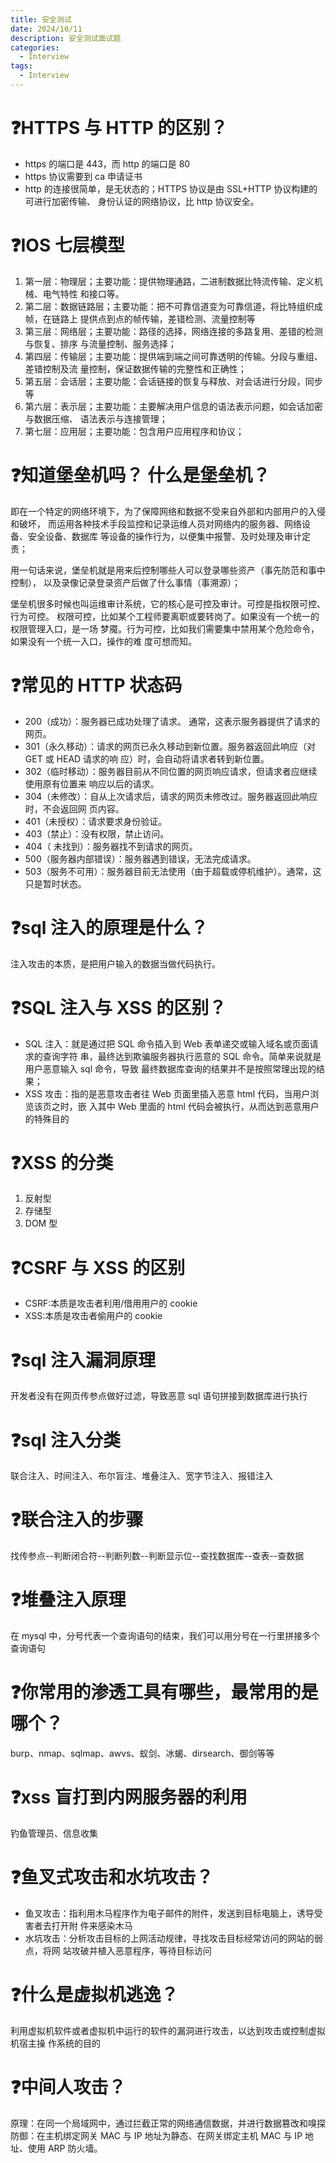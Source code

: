 ```yaml
---
title: 安全测试
date: 2024/10/11
description: 安全测试面试题
categories: 
  - Interview
tags: 
  - Interview
---
```


# :question:HTTPS 与 HTTP 的区别？ 

- https 的端口是 443，而 http 的端口是 80 
- https 协议需要到 ca 申请证书 
- http 的连接很简单，是无状态的；HTTPS 协议是由 SSL+HTTP 协议构建的可进行加密传输、 身份认证的网络协议，比 http 协议安全。

# :question:IOS 七层模型 

1. 第一层：物理层；主要功能：提供物理通路，二进制数据比特流传输、定义机械、电气特性 和接口等。
2.  第二层：数据链路层；主要功能：把不可靠信道变为可靠信道，将比特组织成帧，在链路上 提供点到点的帧传输，差错检测、流量控制等 
3. 第三层：网络层；主要功能：路径的选择，网络连接的多路复用、差错的检测与恢复、排序 与流量控制、服务选择； 
4. 第四层：传输层；主要功能：提供端到端之间可靠透明的传输。分段与重组、差错控制及流 量控制，保证数据传输的完整性和正确性； 
5. 第五层：会话层；主要功能：会话链接的恢复与释放、对会话进行分段，同步等 
6. 第六层：表示层；主要功能：主要解决用户信息的语法表示问题，如会话加密与数据压缩、 语法表示与连接管理； 
7. 第七层：应用层；主要功能：包含用户应用程序和协议；

# :question:知道堡垒机吗？ 什么是堡垒机？ 

即在一个特定的网络环境下，为了保障网络和数据不受来自外部和内部用户的入侵和破坏， 而运用各种技术手段监控和记录运维人员对网络内的服务器、网络设备、安全设备、数据库 等设备的操作行为，以便集中报警、及时处理及审计定责； 

用一句话来说，堡垒机就是用来后控制哪些人可以登录哪些资产（事先防范和事中控制）， 以及录像记录登录资产后做了什么事情（事溯源）； 

堡垒机很多时候也叫运维审计系统，它的核心是可控及审计。可控是指权限可控、行为可控。 权限可控，比如某个工程师要离职或要转岗了。如果没有一个统一的权限管理入口，是一场 梦魇。行为可控，比如我们需要集中禁用某个危险命令，如果没有一个统一入口，操作的难 度可想而知。

# :question:常见的 HTTP 状态码 

- 200（成功）：服务器已成功处理了请求。 通常，这表示服务器提供了请求的网页。 
- 301（永久移动）：请求的网页已永久移动到新位置。服务器返回此响应（对 GET 或 HEAD  请求的响 应）时，会自动将请求者转到新位置。 
- 302（临时移动）：服务器目前从不同位置的网页响应请求，但请求者应继续使用原有位置来 响应以后的请求。 
- 304（未修改）：自从上次请求后，请求的网页未修改过。服务器返回此响应时，不会返回网 页内容。 
- 401（未授权）：请求要求身份验证。 
- 403（禁止）：没有权限，禁止访问。 
- 404（ 未找到）：服务器找不到请求的网页。
- 500（服务器内部错误）：服务器遇到错误，无法完成请求。 
- 503（服务不可用）：服务器目前无法使用（由于超载或停机维护）。通常，这只是暂时状态。 

# :question:sql 注入的原理是什么？ 

注入攻击的本质，是把用户输入的数据当做代码执行。 

# :question:SQL 注入与 XSS 的区别？ 

- SQL 注入：就是通过把 SQL 命令插入到 Web 表单递交或输入域名或页面请求的查询字符 串，最终达到欺骗服务器执行恶意的 SQL 命令。简单来说就是用户恶意输入 sql 命令，导致 最终数据库查询的结果并不是按照常理出现的结果； 
- XSS 攻击：指的是恶意攻击者往 Web 页面里插入恶意 html 代码，当用户浏览该页之时，嵌 入其中 Web 里面的 html 代码会被执行，从而达到恶意用户的特殊目的 

# :question:XSS 的分类 

1. 反射型 
2. 存储型 
3. DOM 型 

# :question:CSRF 与 XSS 的区别 

- CSRF:本质是攻击者利用/借用用户的 cookie 
- XSS:本质是攻击者偷用户的 cookie 

# :question:sql 注入漏洞原理 

开发者没有在网页传参点做好过滤，导致恶意 sql 语句拼接到数据库进行执行 

# :question:sql 注入分类

联合注入、时间注入、布尔盲注、堆叠注入、宽字节注入、报错注入 

# :question:联合注入的步骤

找传参点--判断闭合符--判断列数--判断显示位--查找数据库--查表--查数据 

# :question:堆叠注入原理 

在 mysql 中，分号代表一个查询语句的结束，我们可以用分号在一行里拼接多个查询语句 

# :question:你常用的渗透工具有哪些，最常用的是哪个？ 

burp、nmap、sqlmap、awvs、蚁剑、冰蝎、dirsearch、御剑等等 

# :question:xss 盲打到内网服务器的利用 

钓鱼管理员、信息收集 

# :question:鱼叉式攻击和水坑攻击？ 

- 鱼叉攻击：指利用木马程序作为电子邮件的附件，发送到目标电脑上，诱导受害者去打开附 件来感染木马 
- 水坑攻击：分析攻击目标的上网活动规律，寻找攻击目标经常访问的网站的弱点，将网 站攻破并植入恶意程序，等待目标访问 

# :question:什么是虚拟机逃逸？ 

利用虚拟机软件或者虚拟机中运行的软件的漏洞进行攻击，以达到攻击或控制虚拟机宿主操 作系统的目的 

# :question:中间人攻击？ 

原理：在同一个局域网中，通过拦截正常的网络通信数据，并进行数据篡改和嗅探 防御：在主机绑定网关 MAC 与 IP 地址为静态、在网关绑定主机 MAC 与 IP 地址、使用 ARP 防火墙。

